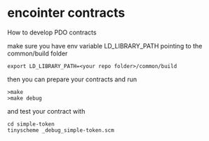 # encointer contracts
How to develop PDO contracts

make sure you have env variable LD_LIBRARY_PATH pointing to the common/build folder
```
export LD_LIBRARY_PATH=<your repo folder>/common/build
```

then you can prepare your contracts and run

```
>make
>make debug
```

and test your contract with 

```
cd simple-token
tinyscheme _debug_simple-token.scm 
```
